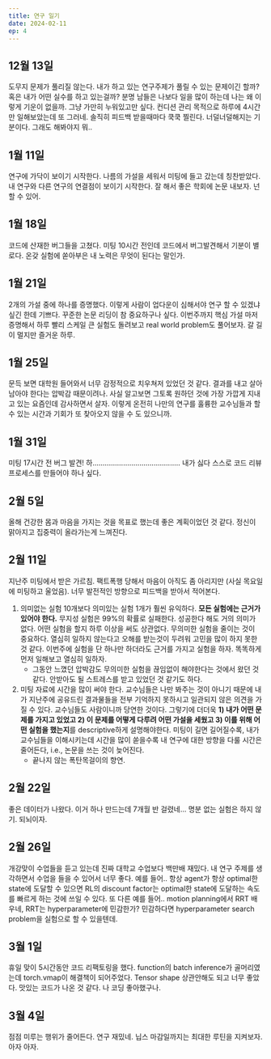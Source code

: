 ```yaml
---
title: 연구 일기
date: 2024-02-11
ep: 4
---
```


## 12월 13일

도무지 문제가 풀리질 않는다. 내가 하고 있는 연구주제가 풀릴 수 있는 문제이긴 할까? 혹은 내가 어떤 실수를 하고 있는걸까?
분명 남들은 나보다 일을 많이 하는데 나는 왜 이렇게 기운이 없을까.
그냥 가만히 누워있고만 싶다. 컨디션 관리 목적으로 하루에 4시간만 일해보았는데 또 그러네.
솔직히 피드백 받을때마다 쿡쿡 찔린다. 너덜너덜해지는 기분이다.
그래도 해봐야지 뭐..

## 1월 11일

연구에 가닥이 보이기 시작한다. 나름의 가설을 세워서 미팅에 들고 갔는데 칭찬받았다.
내 연구와 다른 연구의 연결점이 보이기 시작한다. 잘 해서 좋은 학회에 논문 내보자. 넌 할 수 있어.

## 1월 18일

코드에 산재한 버그들을 고쳤다.
미팅 10시간 전인데 코드에서 버그발견해서 기분이 별로다.
온갖 실험에 쏟아부은 내 노력은 무엇이 된다는 말인가.

## 1월 21일

2개의 가설 중에 하나를 증명했다. 이렇게 사람이 업다운이 심해서야 연구 할 수 있겠냐 싶긴 한데 기쁘다. 꾸준한 논문 리딩이 참 중요하구나 싶다.
이번주까지 핵심 가설 마저 증명해서 하루 빨리 스케일 큰 실험도 돌려보고 real world problem도 풀어보자. 갈 길이 멀지만 즐거운 하루.

## 1월 25일

문득 보면 대학원 들어와서 너무 감정적으로 치우쳐저 있었던 것 같다. 결과를 내고 살아남아야 한다는 압박감 때문이려나. 사실 알고보면 그토록 원하던 것에 가장 가깝게 지내고 있는 요즘인데 감사하면서 살자. 이렇게 온전히 나만의 연구를 훌륭한 교수님들과 할 수 있는 시간과 기회가 또 찾아오지 않을 수 도 있으니까.

## 1월 31일

미팅 17시간 전 버그 발견! 하........................................... 내가 싫다
스스로 코드 리뷰 프로세스를 만들어야 하나 싶다.

## 2월 5일

올해 건강한 몸과 마음을 가지는 것을 목표로 했는데 좋은 계획이었던 것 같다. 정신이 맑아지고 집중력이 올라가는게 느껴진다.

## 2월 11일

지난주 미팅에서 받은 가르침. 팩트폭행 당해서 마음이 아직도 좀 아리지만 (사실 목요일에 미팅하고 울었음). 너무 발전적인 방향으로 피드백을 받아서 적어본다.
1. 의미없는 실험 10개보다 의미있는 실험 1개가 훨씬 유익하다. **모든 실험에는 근거가 있어야 한다.** 무지성 실험은 99%의 확률로 실패한다. 성공한다 해도 거의 의미가 없다. 어떤 실험을 할지 하루 이상을 써도 상관없다. 무의미한 실험을 줄이는 것이 중요하다. 열심히 일하지 않는다고 오해를 받는것이 두려워 고민을 많이 하지 못한 것 같다. 이번주에 실험을 단 하나만 하더라도 근거를 가지고 실험을 하자. 똑똑하게 먼저 일해보고 열심히 일하자.
    * 그동안 느꼈던 압박감도 무의미한 실험을 끊임없이 해야한다는 것에서 왔던 것 같다. 안받아도 될 스트레스를 받고 있었던 것 같기도 하다.
2. 미팅 자료에 시간을 많이 써야 한다. 교수님들은 나만 봐주는 것이 아니기 때문에 내가 지난주에 공유드린 결과물들을 전부 기억하지 못하시고 일관되지 않은 의견을 가질 수 있다. 교수님들도 사람이니까 당연한 것이다. 그렇기에 더더욱 **1) 내가 어떤 문제를 가지고 있었고 2) 이 문제를 어떻게 다루려 어떤 가설을 세웠고 3) 이를 위해 어떤 실험을 했는지**를 descriptive하게 설명해야한다. 미팅이 길면 길어질수록, 내가 교수님들을 이해시키는데 시간을 많이 쏟을수록 내 연구에 대한 방향을 다룰 시간은 줄어든다, i.e., 논문을 쓰는 것이 늦어진다.
    * 끝나지 않는 폭탄목걸이의 향연.

## 2월 22일

좋은 데이터가 나왔다. 이거 하나 만드는데 7개월 반 걸렸네... 명분 없는 실험은 하지 않기. 되뇌이자.

## 2월 26일

개강맞이 수업들을 듣고 있는데 진짜 대학교 수업보다 백만배 재밌다. 내 연구 주제를 생각하면서 수업을 들을 수 있어서 너무 좋다. 예를 들어.. 항상 agent가 항상 optimal한 state에 도달할 수 있으면 RL의 discount factor는 optimal한 state에 도달하는 속도를 빠르게 하는 것에 쓰일 수 있다. 또 다른 예를 들어.. motion planning에서 RRT 배우네, RRT는 hyperparameter에 민감한가? 민감하다면 hyperparameter search problem을 실험으로 할 수 있을텐데.

## 3월 1일

휴일 맞이 5시간동안 코드 리팩토링을 했다. function의 batch inference가 골머리였는데 torch.vmap이 해결책이 되어주었다. Tensor shape 상관안해도 되고 너무 좋았다. 맛있는 코드가 나온 것 같다. 나 코딩 좋아했구나.

## 3월 4일

점점 미루는 행위가 줄어든다. 연구 재밌네. 닙스 마감일까지는 최대한 루틴을 지켜보자. 아자 아자.
